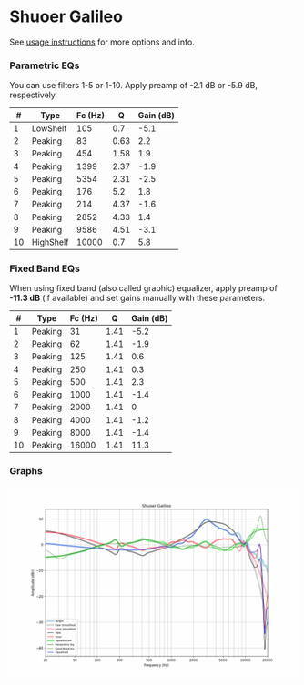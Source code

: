 # Shuoer Galileo
See [usage instructions](https://github.com/jaakkopasanen/AutoEq#usage) for more options and info.

### Parametric EQs
You can use filters 1-5 or 1-10. Apply preamp of -2.1 dB or -5.9 dB, respectively.

|   # | Type      |   Fc (Hz) |    Q |   Gain (dB) |
|-----|-----------|-----------|------|-------------|
|   1 | LowShelf  |       105 | 0.7  |        -5.1 |
|   2 | Peaking   |        83 | 0.63 |         2.2 |
|   3 | Peaking   |       454 | 1.58 |         1.9 |
|   4 | Peaking   |      1399 | 2.37 |        -1.9 |
|   5 | Peaking   |      5354 | 2.31 |        -2.5 |
|   6 | Peaking   |       176 | 5.2  |         1.8 |
|   7 | Peaking   |       214 | 4.37 |        -1.6 |
|   8 | Peaking   |      2852 | 4.33 |         1.4 |
|   9 | Peaking   |      9586 | 4.51 |        -3.1 |
|  10 | HighShelf |     10000 | 0.7  |         5.8 |

### Fixed Band EQs
When using fixed band (also called graphic) equalizer, apply preamp of **-11.3 dB** (if available) and set gains manually with these parameters.

|   # | Type    |   Fc (Hz) |    Q |   Gain (dB) |
|-----|---------|-----------|------|-------------|
|   1 | Peaking |        31 | 1.41 |        -5.2 |
|   2 | Peaking |        62 | 1.41 |        -1.9 |
|   3 | Peaking |       125 | 1.41 |         0.6 |
|   4 | Peaking |       250 | 1.41 |         0.3 |
|   5 | Peaking |       500 | 1.41 |         2.3 |
|   6 | Peaking |      1000 | 1.41 |        -1.4 |
|   7 | Peaking |      2000 | 1.41 |         0   |
|   8 | Peaking |      4000 | 1.41 |        -1.2 |
|   9 | Peaking |      8000 | 1.41 |        -1.4 |
|  10 | Peaking |     16000 | 1.41 |        11.3 |

### Graphs
![](./Shuoer%20Galileo.png)
